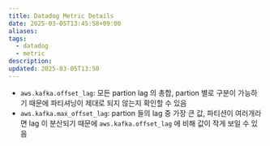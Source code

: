 ```yaml
---
title: Datadog Metric Details
date: 2025-03-05T13:45:58+09:00
aliases: 
tags:
  - datadog
  - metric
description: 
updated: 2025-03-05T13:50
---
```


- `aws.kafka.offset_lag`: 모든 partion lag 의 총합, partion 별로 구분이 가능하기 때문에 파티셔닝이 제대로 되지 않는지 확인할 수 있음
- `aws.kafka.max_offset_lag`: partion 들의 lag 중 가장 큰 값, 파티션이 여러개라면 lag 이 분산되기 때문에 `aws.kafka.offset_lag` 에 비해 값이 작게 보일 수 있음
